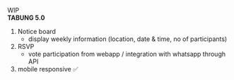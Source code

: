 WIP <br>
**TABUNG 5.0**
1. Notice board
   - display weekly information (location, date & time, no of participants)
2. RSVP
   - vote participation from webapp / integration with whatsapp through API
3. mobile responsive ✅